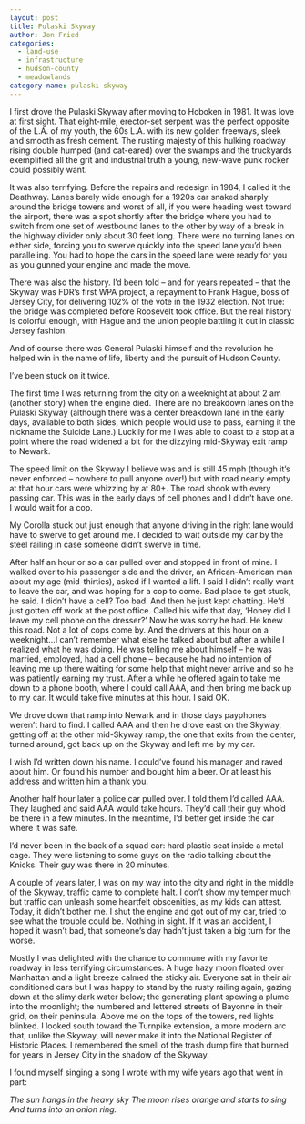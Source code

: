 ```yaml
---
layout: post
title: Pulaski Skyway
author: Jon Fried
categories:
  - land-use
  - infrastructure
  - hudson-county
  - meadowlands
category-name: pulaski-skyway
---
```


I first drove the Pulaski Skyway after moving to Hoboken in 1981. It was love at first sight. That eight-mile, erector-set serpent was the perfect opposite of the L.A. of my youth, the 60s L.A. with its new golden freeways, sleek and smooth as fresh cement. The rusting majesty of this hulking roadway rising double humped (and cat-eared) over the swamps and the truckyards exemplified all the grit and industrial truth a young, new-wave punk rocker could possibly want.

It was also terrifying. Before the repairs and redesign in 1984, I called it the Deathway. Lanes barely wide enough for a 1920s car snaked sharply around the bridge towers and worst of all, if you were heading west toward the airport, there was a spot shortly after the bridge where you had to switch from one set of westbound lanes to the other by way of a break in the highway divider only about 30 feet long. There were no turning lanes on either side, forcing you to swerve quickly into the speed lane you’d been paralleling. You had to hope the cars in the speed lane were ready for you as you gunned your engine and made the move.

There was also the history. I’d been told – and for years repeated – that the Skyway was FDR’s first WPA project, a repayment to Frank Hague, boss of Jersey City, for delivering 102% of the vote in the 1932 election. Not true: the bridge was completed before Roosevelt took office. But the real history is colorful enough, with Hague and the union people battling it out in classic Jersey fashion.

And of course there was General Pulaski himself and the revolution he helped win in the name of life, liberty and the pursuit of Hudson County.

I’ve been stuck on it twice.

The first time I was returning from the city on a weeknight at about 2 am (another story) when the engine died. There are no breakdown lanes on the Pulaski Skyway (although there was a center breakdown lane in the early days, available to both sides, which people would use to pass, earning it the nickname the Suicide Lane.) Luckily for me I was able to coast to a stop at a point where the road widened a bit for the dizzying mid-Skyway exit ramp to Newark.

The speed limit on the Skyway I believe was and is still 45 mph (though it’s never enforced – nowhere to pull anyone over!) but with road nearly empty at that hour cars were whizzing by at 80+. The road shook with every passing car. This was in the early days of cell phones and I didn’t have one. I would wait for a cop.

My Corolla stuck out just enough that anyone driving in the right lane would have to swerve to get around me. I decided to wait outside my car by the steel railing in case someone didn’t swerve in time.

After half an hour or so a car pulled over and stopped in front of mine. I walked over to his passenger side and the driver, an African-American man about my age (mid-thirties), asked if I wanted a lift. I said I didn’t really want to leave the car, and was hoping for a cop to come. Bad place to get stuck, he said. I didn’t have a cell? Too bad. And then he just kept chatting. He’d just gotten off work at the post office. Called his wife that day, ‘Honey did I leave my cell phone on the dresser?’ Now he was sorry he had. He knew this road. Not a lot of cops come by. And the drivers at this hour on a weeknight…I can’t remember what else he talked about but after a while I realized what he was doing. He was telling me about himself – he was married, employed, had a cell phone – because he had no intention of leaving me up there waiting for some help that might never arrive and so he was patiently earning my trust. After a while he offered again to take me down to a phone booth, where I could call AAA, and then bring me back up to my car. It would take five minutes at this hour. I said OK.

We drove down that ramp into Newark and in those days payphones weren’t hard to find. I called AAA and then he drove east on the Skyway, getting off at the other mid-Skyway ramp, the one that exits from the center, turned around, got back up on the Skyway and left me by my car.

I wish I’d written down his name. I could’ve found his manager and raved about him. Or found his number and bought him a beer. Or at least his address and written him a thank you.

Another half hour later a police car pulled over. I told them I’d called AAA. They laughed and said AAA would take hours. They’d call their guy who’d be there in a few minutes. In the meantime, I’d better get inside the car where it was safe.

I’d never been in the back of a squad car: hard plastic seat inside a metal cage. They were listening to some guys on the radio talking about the Knicks. Their guy was there in 20 minutes.

A couple of years later, I was on my way into the city and right in the middle of the Skyway, traffic came to complete halt. I don’t show my temper much but traffic can unleash some heartfelt obscenities, as my kids can attest. Today, it didn’t bother me. I shut the engine and got out of my car, tried to see what the trouble could be. Nothing in sight. If it was an accident, I hoped it wasn’t bad, that someone’s day hadn’t just taken a big turn for the worse.

Mostly I was delighted with the chance to commune with my favorite roadway in less terrifying circumstances. A huge hazy moon floated over Manhattan and a light breeze calmed the sticky air. Everyone sat in their air conditioned cars but I was happy to stand by the rusty railing again, gazing down at the slimy dark water below; the generating plant spewing a plume into the moonlight; the numbered and lettered streets of Bayonne in their grid, on their peninsula. Above me on the tops of the towers, red lights blinked. I looked south toward the Turnpike extension, a more modern arc that, unlike the Skyway, will never make it into the National Register of Historic Places. I remembered the smell of the trash dump fire that burned for years in Jersey City in the shadow of the Skyway.

I found myself singing a song I wrote with my wife years ago that went in part:

<i>The sun hangs in the heavy sky
The moon rises orange and starts to sing
And turns into an onion ring. </i>
